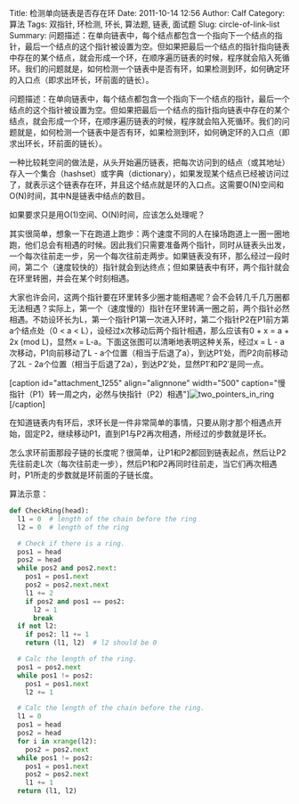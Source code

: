 Title: 检测单向链表是否存在环
Date: 2011-10-14 12:56
Author: Calf
Category: 算法
Tags: 双指针, 环检测, 环长, 算法题, 链表, 面试题
Slug: circle-of-link-list
Summary: 问题描述：在单向链表中，每个结点都包含一个指向下一个结点的指针，最后一个结点的这个指针被设置为空。但如果把最后一个结点的指针指向链表中存在的某个结点，就会形成一个环，在顺序遍历链表的时候，程序就会陷入死循环。我们的问题就是，如何检测一个链表中是否有环，如果检测到环，如何确定环的入口点（即求出环长，环前面的链长）。

问题描述：在单向链表中，每个结点都包含一个指向下一个结点的指针，最后一个结点的这个指针被设置为空。但如果把最后一个结点的指针指向链表中存在的某个结点，就会形成一个环，在顺序遍历链表的时候，程序就会陷入死循环。我们的问题就是，如何检测一个链表中是否有环，如果检测到环，如何确定环的入口点（即求出环长，环前面的链长）。

<!--more-->

一种比较耗空间的做法是，从头开始遍历链表，把每次访问到的结点（或其地址）存入一个集合（hashset）或字典（dictionary），如果发现某个结点已经被访问过了，就表示这个链表存在环，并且这个结点就是环的入口点。这需要O(N)空间和O(N)时间，其中N是链表中结点的数目。

如果要求只是用O(1)空间、O(N)时间，应该怎么处理呢？

其实很简单，想象一下在跑道上跑步：两个速度不同的人在操场跑道上一圈一圈地跑，他们总会有相遇的时候。因此我们只需要准备两个指针，同时从链表头出发，一个每次往前走一步，另一个每次往前走两步。如果链表没有环，那么经过一段时间，第二个（速度较快的）指针就会到达终点；但如果链表中有环，两个指针就会在环里转圈，并会在某个时刻相遇。

大家也许会问，这两个指针要在环里转多少圈才能相遇呢？会不会转几千几万圈都无法相遇？实际上，第一个（速度慢的）指针在环里转满一圈之前，两个指针必然相遇。不妨设环长为L，第一个指针P1第一次进入环时，第二个指针P2在P1前方第a个结点处（0 < a < L），设经过x次移动后两个指针相遇，那么应该有0 + x = a + 2x (mod L)，显然x = L-a。下面这张图可以清晰地表明这种关系，经过x = L - a次移动，P1向前移动了L - a个位置（相当于后退了a），到达P1′处，而P2向前移动了2L - 2a个位置（相当于后退了2a），到达P2′处，显然P1′和P2′是同一点。

[caption id="attachment\_1255" align="alignnone" width="500"
caption="慢指针（P1）转一周之内，必然与快指针（P2）相遇"]![two\_pointers\_in\_ring][][/caption]

在知道链表内有环后，求环长是一件非常简单的事情，只要从刚才那个相遇点开始，固定P2，继续移动P1，直到P1与P2再次相遇，所经过的步数就是环长。

怎么求环前面那段子链的长度呢？很简单，让P1和P2都回到链表起点，然后让P2先往前走L次（每次往前走一步），然后P1和P2再同时往前走，当它们再次相遇时，P1所走的步数就是环前面的子链长度。

算法示意：

```python
def CheckRing(head):
  l1 = 0  # length of the chain before the ring
  l2 = 0  # length of the ring

  # Check if there is a ring.
  pos1 = head
  pos2 = head
  while pos2 and pos2.next:
    pos1 = pos1.next
    pos2 = pos2.next.next
    l1 += 2
    if pos2 and pos1 == pos2:
      l2 = 1
      break
  if not l2:
    if pos2: l1 += 1
    return (l1, l2)  # l2 should be 0

  # Calc the length of the ring.
  pos1 = pos2.next
  while pos1 != pos2:
    pos1 = pos1.next
    l2 += 1

  # Calc the length of the chain before the ring.
  l1 = 0
  pos1 = head
  pos2 = head
  for i in xrange(l2):
    pos2 = pos2.next
  while pos1 != pos2:
    pos1 = pos1.next
    pos2 = pos2.next
    l1 += 1
  return (l1, l2)
```

  [two\_pointers\_in\_ring]: http://www.gocalf.com/blog/wp-content/uploads/2011/10/two_pointers_in_ring.png
    "two_pointers_in_ring"
